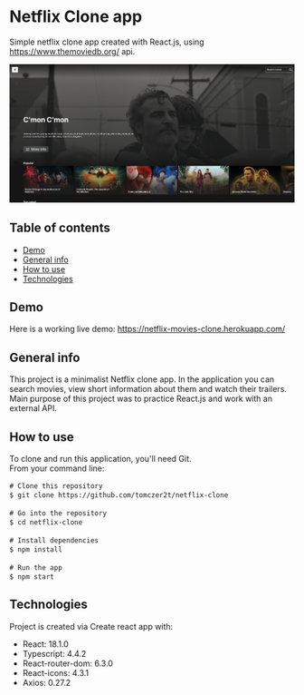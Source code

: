 # Netflix Clone app
Simple netflix clone app created with React.js, using https://www.themoviedb.org/ api.

![Demo screenshot](src/assets/images/demo-screenshot.png)

## Table of contents
* [Demo](#demo)
* [General info](#general-info)
* [How to use](#how-to-use)
* [Technologies](#technologies)

## Demo
Here is a working live demo: https://netflix-movies-clone.herokuapp.com/

## General info
This project is a minimalist Netflix clone app. In the application you can search movies, view short information about them and watch their trailers.
</br>
Main purpose of this project was to practice React.js and work with an external API.

## How to use
To clone and run this application, you'll need Git.</br>
From your command line:
```
# Clone this repository
$ git clone https://github.com/tomczer2t/netflix-clone

# Go into the repository
$ cd netflix-clone

# Install dependencies
$ npm install

# Run the app
$ npm start
```

## Technologies
Project is created via Create react app with:
* React: 18.1.0
* Typescript: 4.4.2
* React-router-dom: 6.3.0
* React-icons: 4.3.1
* Axios: 0.27.2
